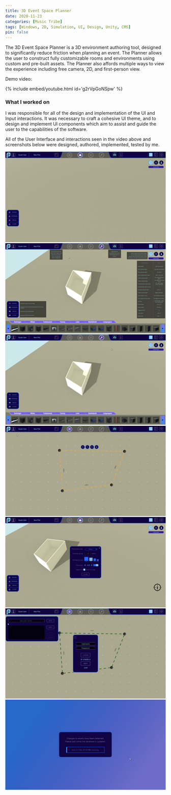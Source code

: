 ```yaml
---
title: 3D Event Space Planner
date: 2020-11-23
categories: [Music Tribe]
tags: [Windows, 2D, Simulation, UI, Design, Unity, CMS]
pin: false
---
```


The 3D Event Space Planner is a 3D environment authoring tool, designed to significantly reduce friction when planning an event.
The Planner allows the user to construct fully customizable rooms and environments using custom and pre-built assets. The Planner also affords multiple ways to view the experience including free camera, 2D, and first-person view.

Demo video:

{% include embed/youtube.html id='g2rVpGoNSpw' %}

### What I worked on

I was responsible for all of the design and implementation of the UI and Input interactions. It was necessary to craft a cohesive UI theme, and to design and implement UI components which aim to assist and guide the user to the capabilities of the software. 

All of the User Interface and interactions seen in the video above and screenshots below were designed, authored, implemented, tested by me.

![Main Screen](/assets/images/musicTribe/main_screen.PNG "Main Screen")
![Help Overlay](/assets/images/musicTribe/help_overlay.PNG "Help Overlay")
![Catalogue Menu](/assets/images/musicTribe/catalogue_menu.PNG "Catalogue Menu")
![Editing a Wall](/assets/images/musicTribe/editing_wall.PNG "Editing a Wall")
![Settings Menu](/assets/images/musicTribe/settings_menu.PNG "Settings Menu")
![User Menu &amp; Save Menu](/assets/images/musicTribe/user_save_menu.PNG "User Menu &amp; Save Menu")
![Loading Screen](/assets/images/musicTribe/loading_screen.png "Loading Screen")
